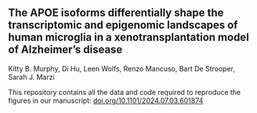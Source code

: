 ## The APOE isoforms differentially shape the transcriptomic and epigenomic landscapes of human microglia in a xenotransplantation model of Alzheimer’s disease   

Kitty B. Murphy, Di Hu, Leen Wolfs, Renzo Mancuso, Bart De Strooper, Sarah J. Marzi

This repository contains all the data and code required to reproduce the figures in our manuscript: [doi.org/10.1101/2024.07.03.601874](doi.org/10.1101/2024.07.03.601874)
